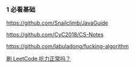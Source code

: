### 1  必看基础

https://github.com/Snailclimb/JavaGuide

https://github.com/CyC2018/CS-Notes

https://github.com/labuladong/fucking-algorithm

[刷 LeetCode 吃力正常吗？](https://www.zhihu.com/question/31092580/answer/1534887374)




